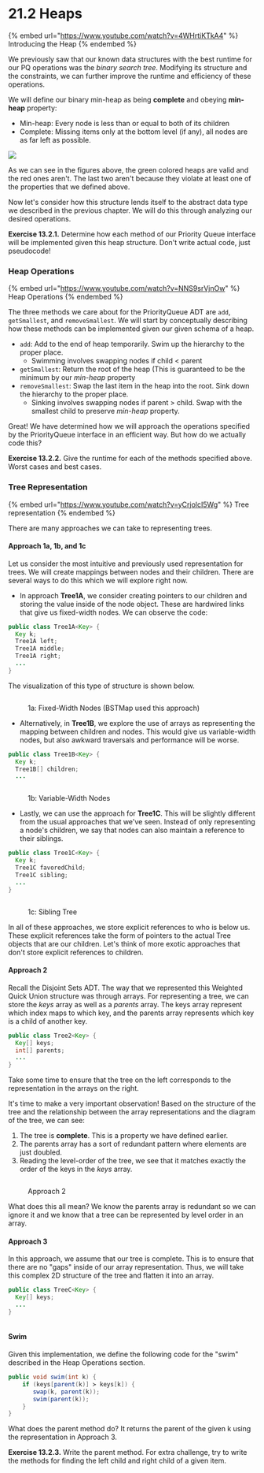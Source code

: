 # 21.2 Heaps

{% embed url="https://www.youtube.com/watch?v=4WHrtiKTkA4" %}
Introducing the Heap
{% endembed %}

We previously saw that our known data structures with the best runtime for our PQ operations was the _binary search tree_. Modifying its structure and the constraints, we can further improve the runtime and efficiency of these operations.

We will define our binary min-heap as being **complete** and obeying **min-heap** property:

* Min-heap: Every node is less than or equal to both of its children
* Complete: Missing items only at the bottom level (if any), all nodes are as far left as possible.

![](https://joshhug.gitbooks.io/hug61b/content/assets/heap-13.2.1.png)

As we can see in the figures above, the green colored heaps are valid and the red ones aren't. The last two aren't because they violate at least one of the properties that we defined above.

Now let's consider how this structure lends itself to the abstract data type we described in the previous chapter. We will do this through analyzing our desired operations.

**Exercise 13.2.1.** Determine how each method of our Priority Queue interface will be implemented given this heap structure. Don't write actual code, just pseudocode!

### Heap Operations <a href="#heap-operations" id="heap-operations"></a>

{% embed url="https://www.youtube.com/watch?v=NNS9srVjnOw" %}
Heap Operations
{% endembed %}

The three methods we care about for the PriorityQueue ADT are `add`, `getSmallest`, and `removeSmallest`. We will start by conceptually describing how these methods can be implemented given our given schema of a heap.

* `add`: Add to the end of heap temporarily. Swim up the hierarchy to the proper place.
  * Swimming involves swapping nodes if child < parent
* `getSmallest`: Return the root of the heap (This is guaranteed to be the minimum by our _min-heap_ property
* `removeSmallest`: Swap the last item in the heap into the root. Sink down the hierarchy to the proper place.
  * Sinking involves swapping nodes if parent > child. Swap with the smallest child to preserve _min-heap_ property.

Great! We have determined how we will approach the operations specified by the PriorityQueue interface in an efficient way. But how do we actually code this?

**Exercise 13.2.2.** Give the runtime for each of the methods specified above. Worst cases and best cases.

### Tree Representation <a href="#tree-representation" id="tree-representation"></a>

{% embed url="https://www.youtube.com/watch?v=yCrjolcI5Wg" %}
Tree representation
{% endembed %}

There are many approaches we can take to representing trees.

#### Approach 1a, 1b, and 1c <a href="#approach-1a-1b-and-1c" id="approach-1a-1b-and-1c"></a>

Let us consider the most intuitive and previously used representation for trees. We will create mappings between nodes and their children. There are several ways to do this which we will explore right now.

* In approach **Tree1A**, we consider creating pointers to our children and storing the value inside of the node object. These are hardwired links that give us fixed-width nodes. We can observe the code:

```java
public class Tree1A<Key> {
  Key k;
  Tree1A left;
  Tree1A middle;
  Tree1A right;
  ...
}
```

The visualization of this type of structure is shown below.

<figure><img src="../.gitbook/assets/image (128).png" alt=""><figcaption><p>1a: Fixed-Width Nodes (BSTMap used this approach)</p></figcaption></figure>

* Alternatively, in **Tree1B**, we explore the use of arrays as representing the mapping between children and nodes. This would give us variable-width nodes, but also awkward traversals and performance will be worse.

```java
public class Tree1B<Key> {
  Key k;
  Tree1B[] children;
  ...

```

<figure><img src="../.gitbook/assets/image (93).png" alt=""><figcaption><p>1b: Variable-Width Nodes</p></figcaption></figure>

* Lastly, we can use the approach for **Tree1C**. This will be slightly different from the usual approaches that we've seen. Instead of only representing a node's children, we say that nodes can also maintain a reference to their siblings.

```java
public class Tree1C<Key> {
  Key k;
  Tree1C favoredChild;
  Tree1C sibling;
  ...
}
```

<figure><img src="../.gitbook/assets/image (62).png" alt=""><figcaption><p>1c: Sibling Tree</p></figcaption></figure>

In all of these approaches, we store explicit references to who is below us. These explicit references take the form of pointers to the actual Tree objects that are our children. Let's think of more exotic approaches that don't store explicit references to children.

#### Approach 2 <a href="#approach-2" id="approach-2"></a>

Recall the Disjoint Sets ADT. The way that we represented this Weighted Quick Union structure was through arrays. For representing a tree, we can store the _keys_ array as well as a _parents_ array. The keys array represent which index maps to which key, and the parents array represents which key is a child of another key.

```java
public class Tree2<Key> {
  Key[] keys;
  int[] parents;
  ...
}
```

Take some time to ensure that the tree on the left corresponds to the representation in the arrays on the right.

It's time to make a very important observation! Based on the structure of the tree and the relationship between the array representations and the diagram of the tree, we can see:

1. The tree is **complete**. This is a property we have defined earlier.
2. The parents array has a sort of redundant pattern where elements are just doubled.
3. Reading the level-order of the tree, we see that it matches exactly the order of the keys in the _keys_ array.

<figure><img src="../.gitbook/assets/image (88).png" alt=""><figcaption><p>Approach 2</p></figcaption></figure>

What does this all mean? We know the parents array is redundant so we can ignore it and we know that a tree can be represented by level order in an array.

#### Approach 3 <a href="#approach-3" id="approach-3"></a>

In this approach, we assume that our tree is complete. This is to ensure that there are no "gaps" inside of our array representation. Thus, we will take this complex 2D structure of the tree and flatten it into an array.

```java
public class TreeC<Key> {
  Key[] keys;
  ...
}
```

<figure><img src="../.gitbook/assets/image (117).png" alt=""><figcaption></figcaption></figure>

#### Swim <a href="#swim" id="swim"></a>

Given this implementation, we define the following code for the "swim" described in the Heap Operations section.

```java
public void swim(int k) {
    if (keys[parent(k)] ≻ keys[k]) {
       swap(k, parent(k));
       swim(parent(k));              
    }
}
```

What does the parent method do? It returns the parent of the given k using the representation in Approach 3.

**Exercise 13.2.3.** Write the parent method. For extra challenge, try to write the methods for finding the left child and right child of a given item.
